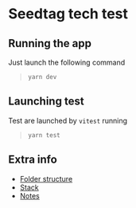 # Seedtag tech test

## Running the app

Just launch the following command

> `yarn dev`

## Launching test
Test are launched by `vitest` running

> `yarn test`

## Extra info

- [Folder structure](docs/FOLDER-STRUCTURE.md)
- [Stack](docs/STACK.md)
- [Notes](docs/NOTES.md)